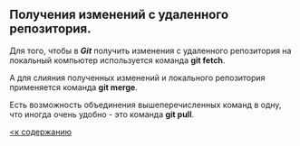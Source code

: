 ## Получения изменений с удаленного репозитория.

Для того, чтобы в ***Git*** получить изменения с удаленного репозитория на локальный компьютер используется команда **git fetch**.

А для слияния полученных изменений и локального репозитория применяется команда **git merge**.

Есть возможность объединения вышеперечисленных команд в одну, что иногда очень удобно - это команда **git pull**.

[<к содержанию](./readme.md)